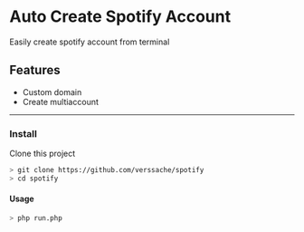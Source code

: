 # Auto Create Spotify Account
Easily create spotify account from terminal

## Features
- Custom domain
- Create multiaccount

----
### Install
Clone this project
```bash
> git clone https://github.com/verssache/spotify
> cd spotify
```

#### Usage
```bash
> php run.php
```
